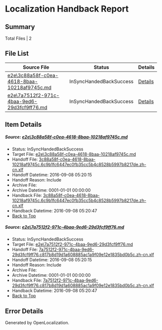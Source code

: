 # <a name='report-top'></a> Localization Handback Report

## Summary
 Total Files | 2

## File List
 Source File | Status | Details 
 ----------- | ------ | ------- 
 [e2e\3c88a58f-c0ea-4618-8baa-10218af9745c.md](https://github.com/OpenLocalizationTestOrg/ol-test0/blob/ad2fa0d2af63346ec30fccc7a8dc5db6cd163cc8/e2e/3c88a58f-c0ea-4618-8baa-10218af9745c.md) | InSyncHandedBackSuccess | [Details](#7d89b063f7591be5bfe369c9ab0212147d16fbd81)
 [e2e\7a7512f2-971c-4baa-9ed6-29d3fcf9ff76.md](https://github.com/OpenLocalizationTestOrg/ol-test0/blob/ad2fa0d2af63346ec30fccc7a8dc5db6cd163cc8/e2e/7a7512f2-971c-4baa-9ed6-29d3fcf9ff76.md) | InSyncHandedBackSuccess | [Details](#66973bc74138b6e1ab892b2234f6cc9154c97db42)

## Item Details
##### <a name='7d89b063f7591be5bfe369c9ab0212147d16fbd81'></a> Source: [e2e\3c88a58f-c0ea-4618-8baa-10218af9745c.md](https://github.com/OpenLocalizationTestOrg/ol-test0/blob/ad2fa0d2af63346ec30fccc7a8dc5db6cd163cc8/e2e/3c88a58f-c0ea-4618-8baa-10218af9745c.md)
* Status: InSyncHandedBackSuccess
* Target File: [e2e\3c88a58f-c0ea-4618-8baa-10218af9745c.md](https://github.com/OpenLocalizationTestOrg/ol-test0-zhcn/blob/21df716c9d33b15652cfa5107abb1c670e476b46/e2e/3c88a58f-c0ea-4618-8baa-10218af9745c.md)
* Handoff File: [3c88a58f-c0ea-4618-8baa-10218af9745c.6c9b1fc6447ec0fb35cc5b4c8528b5997b8217de.zh-cn.xlf](https://github.com/OpenLocalizationTestOrg/ol-test0-handoff/blob/3594446e0fd422bcc29897edf79edfd57568c9fe/ol-handoff/OpenLocalizationTestOrg/ol-test0-zhcn/ci/ht/3c88a58f-c0ea-4618-8baa-10218af9745c.6c9b1fc6447ec0fb35cc5b4c8528b5997b8217de.zh-cn.xlf)
* Handoff Datetime: 2016-09-08 05:20:15
* Handoff Reason: Include
* Archive File: 
* Archive Datetime: 0001-01-01 00:00:00
* Handback File: [3c88a58f-c0ea-4618-8baa-10218af9745c.6c9b1fc6447ec0fb35cc5b4c8528b5997b8217de.zh-cn.xlf](https://github.com/OpenLocalizationTestOrg/ol-test0-handback/blob/361dac35a1bdc4cbd1ac167aa511790b8fc1cc77/ol-handback/OpenLocalizationTestOrg/ol-test0-zhcn/ci/ht/3c88a58f-c0ea-4618-8baa-10218af9745c.6c9b1fc6447ec0fb35cc5b4c8528b5997b8217de.zh-cn.xlf)
* Handback Datetime: 2016-09-08 05:20:47
* [Back to Top](#report-top)

##### <a name='66973bc74138b6e1ab892b2234f6cc9154c97db42'></a> Source: [e2e\7a7512f2-971c-4baa-9ed6-29d3fcf9ff76.md](https://github.com/OpenLocalizationTestOrg/ol-test0/blob/ad2fa0d2af63346ec30fccc7a8dc5db6cd163cc8/e2e/7a7512f2-971c-4baa-9ed6-29d3fcf9ff76.md)
* Status: InSyncHandedBackSuccess
* Target File: [e2e\7a7512f2-971c-4baa-9ed6-29d3fcf9ff76.md](https://github.com/OpenLocalizationTestOrg/ol-test0-zhcn/blob/21df716c9d33b15652cfa5107abb1c670e476b46/e2e/7a7512f2-971c-4baa-9ed6-29d3fcf9ff76.md)
* Handoff File: [7a7512f2-971c-4baa-9ed6-29d3fcf9ff76.c817b8d19d1a608885ac1a9f09e12e1835bd0b5c.zh-cn.xlf](https://github.com/OpenLocalizationTestOrg/ol-test0-handoff/blob/3594446e0fd422bcc29897edf79edfd57568c9fe/ol-handoff/OpenLocalizationTestOrg/ol-test0-zhcn/ci/ht/7a7512f2-971c-4baa-9ed6-29d3fcf9ff76.c817b8d19d1a608885ac1a9f09e12e1835bd0b5c.zh-cn.xlf)
* Handoff Datetime: 2016-09-08 05:20:15
* Handoff Reason: Include
* Archive File: 
* Archive Datetime: 0001-01-01 00:00:00
* Handback File: [7a7512f2-971c-4baa-9ed6-29d3fcf9ff76.c817b8d19d1a608885ac1a9f09e12e1835bd0b5c.zh-cn.xlf](https://github.com/OpenLocalizationTestOrg/ol-test0-handback/blob/361dac35a1bdc4cbd1ac167aa511790b8fc1cc77/ol-handback/OpenLocalizationTestOrg/ol-test0-zhcn/ci/ht/7a7512f2-971c-4baa-9ed6-29d3fcf9ff76.c817b8d19d1a608885ac1a9f09e12e1835bd0b5c.zh-cn.xlf)
* Handback Datetime: 2016-09-08 05:20:47
* [Back to Top](#report-top)


## Error Details

Generated by OpenLocalization.
